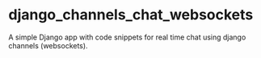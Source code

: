 # django_channels_chat_websockets
A simple Django app with code snippets for real time chat using django channels (websockets). 
